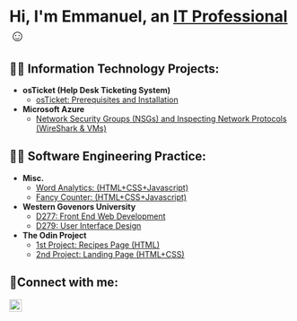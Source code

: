 <h1>Hi, I'm Emmanuel, an <a href="https://linkedin.com/in/eokoroii">IT Professional</a>☺</h1>

<h2>👨‍💻 Information Technology Projects:</h2>

- <b>osTicket (Help Desk Ticketing System)</b>
  - [osTicket: Prerequisites and Installation](https://github.com/eokoroii/osticket-prereqs)
- <b>Microsoft Azure</b>
  - [Network Security Groups (NSGs) and Inspecting Network Protocols (WireShark & VMs)](https://github.com/eokoroii/azure-network-protocols)

<h2>👨‍💻 Software Engineering Practice:</h2>

- <b>Misc.</b>
  - [Word Analytics: (HTML+CSS+Javascript)](https://yojxmbo.github.io/Word-Analytics/)
  - [Fancy Counter: (HTML+CSS+Javascript)](https://yojxmbo.github.io/Fancy-Counter/)
- <b>Western Govenors University</b>
  - [D277: Front End Web Development](https://yojxmbo.github.io/WGU-D277-FrontEndWebDevelopment-Task2/)
  - [D279: User Interface Design](https://yojxmbo.github.io/d279/)
- <b>The Odin Project</b>
  - [1st Project: Recipes Page (HTML)](https://yojxmbo.github.io/odin-recipes/)
  - [2nd Project: Landing Page (HTML+CSS)](https://yojxmbo.github.io/odin-landing-page/)

<h2>🤳Connect with me:</h2>

[<img align="left" alt="Emmanuel | LinkedIn" width="22px" src="https://cdn.jsdelivr.net/npm/simple-icons@v3/icons/linkedin.svg" />][linkedin]

[linkedin]: https://linkedin.com/in/eokoroii
